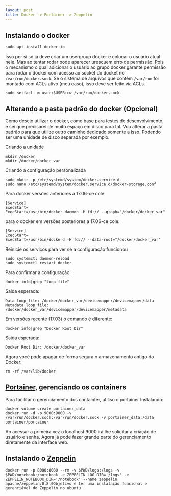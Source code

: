 ```yaml
---
layout: post
title: Docker -> Portainer -> Zeppelin
---
```

## Instalando o docker
```
sudo apt install docker.io
```
Isso por si só já deve criar um usergroup docker e colocar o usuário atual nele. Mas ao tentar rodar pode aparecer urescuem erro de permissão. Pois o mecanismo o qual adicionar o usuário ao grupo docker garante permissão para rodar o docker com acesso ao socket do docket no ```/var/run/docker.sock```. Se o sistema de arquivos que contêm ```/var/run``` foi montado com ACLs ativo (meu caso), isso deve ser feito via ACLs.
```
sudo setfacl -m user:$USER:rw /var/run/docker.sock
```

## Alterando a pasta padrão do docker (Opcional)

Como desejo utilizar o docker, como base para testes de desenvolvimento, e sei que precisarei de muito espaço em disco para tal. Vou alterar a pasta padrão para que utilize outro caminho dedicado somente a isso. Podendo ser uma unidade de disco separada por exemplo.

Criando a unidade
```
mkdir /docker
mkdir /docker/docker_var
```

Criando a configuração personalizada
```
sudo mkdir -p /etc/systemd/system/docker.service.d 
sudo nano /etc/systemd/system/docker.service.d/docker-storage.conf
```

Para docker versões anteriores a 17.06-ce cole:
```
[Service] 
ExecStart= 
ExecStart=/usr/bin/docker daemon -H fd:// --graph="/docker/docker_var"
``` 
para o docker em versões posteriores a 17.06-ce cole:
```
[Service] 
ExecStart= 
ExecStart=/usr/bin/dockerd -H fd:// --data-root="/docker/docker_var"
```

Reinicie os serviços para ver se a configuração funcionou
```
sudo systemctl daemon-reload
sudo systemctl restart docker
```

Para confirmar a configuração:
```
docker info|grep "loop file"
```
Saida esperada:
``` 
Data loop file: /docker/docker_var/devicemapper/devicemapper/data 
Metadata loop file: /docker/docker_var/devicemapper/devicemapper/metadata
```

Em versões recente (17.03) o comando é diferente:
```
docker info|grep "Docker Root Dir"
```
Saida esperada:
```
Docker Root Dir: /docker/docker_var
```

Agora você pode apagar de forma segura o armazenamento antigo do Docker:
```
rm -rf /var/lib/docker
```

## [Portainer](https://www.portainer.io/), gerenciando os containers 
Para facilitar o gerenciamento dos containter, utiliso o portainer
Instalando:
```
docker volume create portainer_data
docker run -d -p 9000:9000 -v /var/run/docker.sock:/var/run/docker.sock -v portainer_data:/data portainer/portainer
```

Ao acessar a primeira vez o localhost:9000 irá lhe solicitar a criação de usuário e senha.
Agora já pode fazer grande parte do gerenciamento diretamente da interface web.


## Instalando o [Zeppelin](https://zeppelin.apache.org/)
```
docker run -p 8080:8080 --rm -v $PWD/logs:/logs -v $PWD/notebook:/notebook -e ZEPPELIN_LOG_DIR='/logs' -e ZEPPELIN_NOTEBOOK_DIR='/notebook' --name zeppelin apache/zeppelin:0.8.0Objetivo é ter uma instalação funcional e gerenciável do Zeppelin no ubuntu.
```












